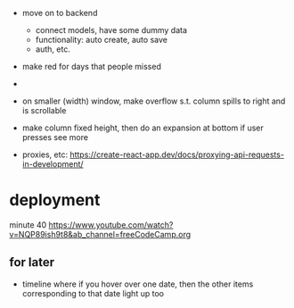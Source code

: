 - move on to backend 
  - connect models, have some dummy data
  - functionality: auto create, auto save
  - auth, etc.
- make red for days that people missed
- 

- on smaller (width) window, make overflow s.t. column spills to right and is scrollable 
- make column fixed height, then do an expansion at bottom if user presses see more

- proxies, etc: https://create-react-app.dev/docs/proxying-api-requests-in-development/ 


# deployment
minute 40
https://www.youtube.com/watch?v=NQP89ish9t8&ab_channel=freeCodeCamp.org


## for later
- timeline where if you hover over one date, then the other items corresponding to that 
  date light up too